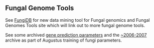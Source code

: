 ## Fungal Genome Tools

See [FungiDB](http://fungidb.org/) for new data mining tool for Fungal genomics and Fungal Genomes Tools site which will link out to more fungal genome tools.

See some archived [gene prediction parameters](https://github.com/hyphaltip/fungi-gene-prediction-params) and the [~2006-2007](http://fungalgenomes.org/data/Gene_prediction) archive as part of Augustus training of fungi parameters.
